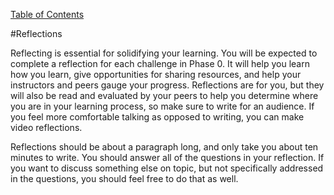 [Table of Contents](README.md)

#Reflections


Reflecting is essential for solidifying your learning. You will be expected to complete a reflection for each challenge in Phase 0. It will help you learn how you learn, give opportunities for sharing resources, and help your instructors and peers gauge your progress. Reflections are for you, but they will also be read and evaluated by your peers to help you determine where you are in your learning process, so make sure to write for an audience. If you feel more comfortable talking as opposed to writing, you can make video reflections.

Reflections should be about a paragraph long, and only take you about ten minutes to write. You should answer all of the questions in your reflection. If you want to discuss something else on topic, but not specifically addressed in the questions, you should feel free to do that as well. 